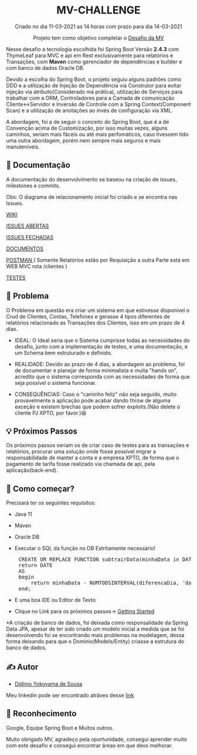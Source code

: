 <h1 align="center">MV-CHALLENGE</h1>

<p align="center">Criado no dia 11-03-2021 as 14 horas com prazo para dia 14-03-2021</p>
<p align="center">Projeto tem como objetivo completar o <a href="https://drive.google.com/drive/folders/1uNhhIcLIA7ly8FgMG4UZRcshwetLxcKo?usp=sharing">Desafio da MV</a>
</br>

Nesse desafio a tecnologia escolhida foi Spring Boot Versão <b>2.4.3</b> com ThymeLeaf para MVC e api em Rest exclusivamente para relatórios e Transações,
com <b>Maven</b> como gerenciador de dependências e builder e com banco de dados Oracle DB.

Devido a escolha do Spring Boot, o projeto seguiu alguns padrões como DDD e a utilização de Injeção de Dependência via Construtor 
para evitar injeção via atributo(Considerado má prática), utilização de Serviços para trabalhar com a ORM, Controladores para a Camada de comunicação Cliente<->Servidor
e Inversão de Controle com a Spring Context(Component Scan) e a utilização de anotações ao invés de configuração via XML.

A abordagem, foi a de seguir o conceito do Spring Boot, que é a de Convenção acima de Customização, por isso muitas vezes, alguns caminhos,
seriam mais fáceis ou até mais perfomáticos, caso tivessem tido uma outra abordagem, porém nem sempre mais seguros e mais manuteníveis.

## 📝 Documentação

A documentação do desenvolvimento se baseou na criação de issues, milestones e commits.

Obs: O diagrama de relacionamento inicial foi criado e se encontra nas Issues.

<a href="https://github.com/TicoYk/mv-challenge/wiki">WIKI</a>

<a href="https://github.com/TicoYk/mv-challenge/issues?q=is%3Aopen+is%3Aissue">ISSUES ABERTAS</a>

<a href="https://github.com/TicoYk/mv-challenge/issues?q=is%3Aissue+is%3Aclosed">ISSUES FECHADAS</a>

<a href="https://drive.google.com/drive/u/0/folders/1uNhhIcLIA7ly8FgMG4UZRcshwetLxcKo"> DOCUMENTOS </a>

<a href="https://www.getpostman.com/collections/19d0f155421e8eb35102"> POSTMAN </a>
( Somente Relatórios estão por Requisição a outra Parte está em WEB MVC rota /clientes )

<a href="https://github.com/TicoYk/mv-challenge/issues/3">TESTES </a>

## 🧐 Problema <a name = "problem_statement"></a>

O Problema em questão era criar um sistema em que estivesse disponível o Crud de Clientes, Contas, Telefones e gerasse 4 tipos diferentes 
de relatórios relacionado as Transações dos Clientes, isso em um prazo de 4 dias.

- IDEAL: O Ideal seria que o Sistema cumprisse todas as necessidades do desafio, junto com a implementação de testes, e uma documentação,
e um Schema bem estruturado e definido.

- REALIDADE: Devido ao prazo de 4 dias, a abordagem ao problema, foi de documentar e planejar de forma minimalista e muita "hands on",
acredito que o sistema corresponda com as necessidades de forma que seja possível o sistema funcionar.

- CONSEQUÊNCIAS: Caso o "caminho feliz" não seja seguido, muito provavelmente a aplicação pode acabar dando throw de alguma exceção e
existem brechas que podem sofrer exploits.(Não delete o cliente PJ XPTO, por favor.)😆

## 💡 Próximos Passos <a name = "idea"></a>

Os próximos passos seriam os de criar caso de testes para as transações e relatórios, procurar uma solução onde fosse possível
migrar a responsabilidade de manter a conta e a empresa XPTO, de forma que o pagamento de tarifa fosse realizado via chamada de api, pela 
aplicação(back-end).

## 🤔 Como começar?  <a name = "getting_started"></a>

Precisará ter os seguintes requisitos: 
- Java 11

- Maven

- Oracle DB

- Executar o SQL da função no DB
    Estritamente necessário!
<pre>
    CREATE OR REPLACE FUNCTION subtrairData(minhaData in DATE, diferencaDia in number)
    return DATE
    AS
    begin
        return minhaData - NUMTODSINTERVAL(diferencaDia, 'day');
    end;
</pre>

- E uma boa IDE ou Editor de Texto

- Clique no Link para os próximos passos-> <a href="https://github.com/TicoYk/mv-challenge/wiki/Getting-Started"> Getting Started </a>

*A criação de banco de dados, foi deixada como responsalidade da Spring Data JPA,
apesar de ter sido criado um modelo inicial a medida que se foi desenvolvendo foi se 
encontrando mais problemas na modelagem, dessa forma deixando para que o Domínio(Models/Entity) 
criasse a estrutura do banco de dados.

## ✍️ Autor

- [Dídimo Yokoyama de Sousa](https://github.com/ticoyk)

Meu linkedin pode ser encontrado atráves desse <a href="https://www.linkedin.com/in/d%C3%ADdimo-yokoyama-de-sousa-6a09ab13b/">link</a>

## 🎉 Reconhecimento

Google, Equipe Spring Boot e Muitos outros.

Muito obrigado MV, agradeço pela oportunidade, consegui aprender muito com este desafio e consegui encontrar áreas em que devo melhorar.
